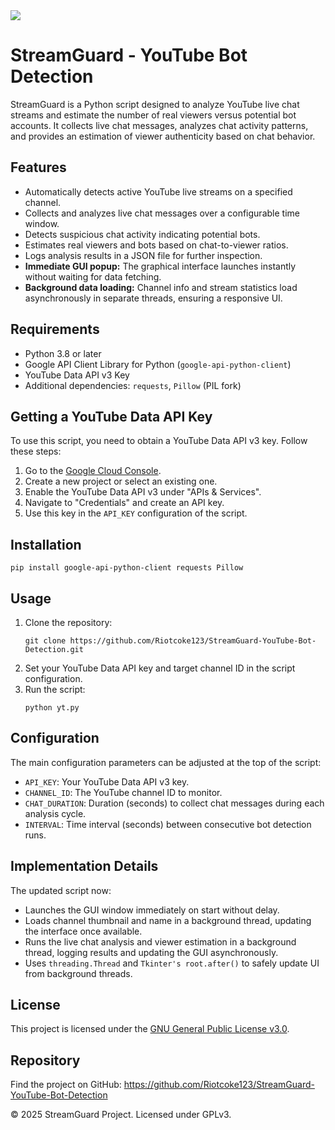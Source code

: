 <!DOCTYPE html>
<html lang="en">
<head>
  <meta charset="UTF-8" />
  <meta name="viewport" content="width=device-width, initial-scale=1" />
</head>
<body>

  <img src="https://github.com/user-attachments/assets/9b799fbc-9f8a-4d5b-ad7c-8cacdb254da6">
  <h1>StreamGuard - YouTube Bot Detection</h1>
  <p>
    StreamGuard is a Python script designed to analyze YouTube live chat streams and estimate the number of real viewers versus potential bot accounts. 
    It collects live chat messages, analyzes chat activity patterns, and provides an estimation of viewer authenticity based on chat behavior.
  </p>

  <h2>Features</h2>
  <ul>
    <li>Automatically detects active YouTube live streams on a specified channel.</li>
    <li>Collects and analyzes live chat messages over a configurable time window.</li>
    <li>Detects suspicious chat activity indicating potential bots.</li>
    <li>Estimates real viewers and bots based on chat-to-viewer ratios.</li>
    <li>Logs analysis results in a JSON file for further inspection.</li>
    <li><strong>Immediate GUI popup:</strong> The graphical interface launches instantly without waiting for data fetching.</li>
    <li><strong>Background data loading:</strong> Channel info and stream statistics load asynchronously in separate threads, ensuring a responsive UI.</li>
  </ul>

  <h2>Requirements</h2>
  <ul>
    <li>Python 3.8 or later</li>
    <li>Google API Client Library for Python (<code>google-api-python-client</code>)</li>
    <li>YouTube Data API v3 Key</li>
    <li>Additional dependencies: <code>requests</code>, <code>Pillow</code> (PIL fork)</li>
  </ul>

  <h2>Getting a YouTube Data API Key</h2>
  <p>
    To use this script, you need to obtain a YouTube Data API v3 key. Follow these steps:
  </p>
  <ol>
    <li>Go to the <a href="https://console.cloud.google.com/" target="_blank" rel="noopener noreferrer">Google Cloud Console</a>.</li>
    <li>Create a new project or select an existing one.</li>
    <li>Enable the YouTube Data API v3 under "APIs & Services".</li>
    <li>Navigate to "Credentials" and create an API key.</li>
    <li>Use this key in the <code>API_KEY</code> configuration of the script.</li>
  </ol>

  <h2>Installation</h2>
  <pre><code>pip install google-api-python-client requests Pillow</code></pre>

  <h2>Usage</h2>
  <ol>
    <li>Clone the repository:
      <pre><code>git clone https://github.com/Riotcoke123/StreamGuard-YouTube-Bot-Detection.git</code></pre>
    </li>
    <li>Set your YouTube Data API key and target channel ID in the script configuration.</li>
    <li>Run the script:
      <pre><code>python yt.py</code></pre>
    </li>
  </ol>

  <h2>Configuration</h2>
  <p>The main configuration parameters can be adjusted at the top of the script:</p>
  <ul>
    <li><code>API_KEY</code>: Your YouTube Data API v3 key.</li>
    <li><code>CHANNEL_ID</code>: The YouTube channel ID to monitor.</li>
    <li><code>CHAT_DURATION</code>: Duration (seconds) to collect chat messages during each analysis cycle.</li>
    <li><code>INTERVAL</code>: Time interval (seconds) between consecutive bot detection runs.</li>
  </ul>

  <h2>Implementation Details</h2>
  <p>The updated script now:</p>
  <ul>
    <li>Launches the GUI window immediately on start without delay.</li>
    <li>Loads channel thumbnail and name in a background thread, updating the interface once available.</li>
    <li>Runs the live chat analysis and viewer estimation in a background thread, logging results and updating the GUI asynchronously.</li>
    <li>Uses <code>threading.Thread</code> and <code>Tkinter's root.after()</code> to safely update UI from background threads.</li>
  </ul>

  <h2>License</h2>
  <p>This project is licensed under the <a href="https://www.gnu.org/licenses/gpl-3.0.en.html" target="_blank" rel="noopener noreferrer">GNU General Public License v3.0</a>.</p>

  <h2>Repository</h2>
  <p>Find the project on GitHub: <a href="https://github.com/Riotcoke123/StreamGuard-YouTube-Bot-Detection" target="_blank" rel="noopener noreferrer">https://github.com/Riotcoke123/StreamGuard-YouTube-Bot-Detection</a></p>

  <footer>
    &copy; 2025 StreamGuard Project. Licensed under GPLv3.
  </footer>
</body>
</html>


